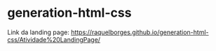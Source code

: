 # generation-html-css

Link da landing page: https://raquelborges.github.io/generation-html-css/Atividade%20LandingPage/

